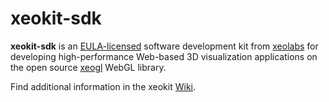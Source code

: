 # xeokit-sdk

**xeokit-sdk** is an [EULA-licensed](https://github.com/xeolabs/xeokit.io/wiki/License) software development kit from [xeolabs](http://xeolabs.com) for developing high-performance Web-based 3D visualization applications on the open source
[xeogl](http://xeogl.org) WebGL library.

Find additional information in the xeokit [Wiki](https://github.com/xeolabs/xeokit.io/wiki).